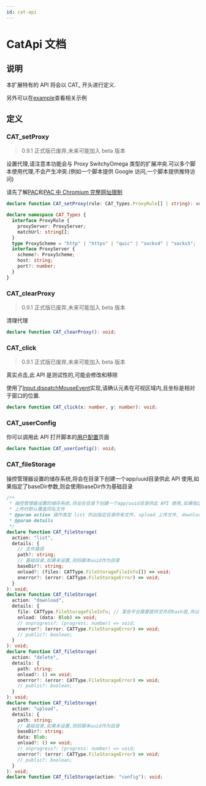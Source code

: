```yaml
---
id: cat-api
---
```


# CatApi 文档

## 说明

本扩展特有的 API 将会以 CAT\_ 开头进行定义.

另外可以在[example](https://github.com/scriptscat/scriptcat/tree/main/example)查看相关示例

## 定义

### CAT_setProxy

> 0.9.1 正式版已废弃,未来可能加入 beta 版本

设置代理,请注意本功能会与 Proxy SwitchyOmega 类型的扩展冲突.可以多个脚本使用代理,不会产生冲突.(例如一个脚本提供 Google
访问,一个脚本提供推特访问)

请先了解[PAC](https://developer.mozilla.org/zh-CN/docs/Web/HTTP/Proxy_servers_and_tunneling/Proxy_Auto-Configuration_PAC_file)和[PAC 中 Chromium 完整网址限制](https://github.com/FelisCatus/SwitchyOmega/wiki/Chromium-%E5%AE%8C%E6%95%B4%E7%BD%91%E5%9D%80%E9%99%90%E5%88%B6)

```typescript
declare function CAT_setProxy(rule: CAT_Types.ProxyRule[] | string): void;

declare namespace CAT_Types {
  interface ProxyRule {
    proxyServer: ProxyServer;
    matchUrl: string[];
  }
  type ProxyScheme = "http" | "https" | "quic" | "socks4" | "socks5";
  interface ProxyServer {
    scheme?: ProxyScheme;
    host: string;
    port?: number;
  }
}
```

### CAT_clearProxy

> 0.9.1 正式版已废弃,未来可能加入 beta 版本

清理代理

```typescript
declare function CAT_clearProxy(): void;
```

### CAT_click

> 0.9.1 正式版已废弃,未来可能加入 beta 版本

真实点击,此 API 是测试性的,可能会修改和移除

使用了[Input.dispatchMouseEvent](https://chromedevtools.github.io/devtools-protocol/tot/Input/#method-dispatchMouseEvent)实现,请确认元素在可视区域内,且坐标是相对于窗口的位置.

```ts
declare function CAT_click(x: number, y: number): void;
```

### CAT_userConfig

你可以调用此 API 打开脚本的[用户配置](./config.md)页面

```ts
declare function CAT_userConfig(): void;
```

### CAT_fileStorage

操控管理器设置的储存系统,将会在目录下创建一个app/uuid目录供此 API 使用,如果指定了baseDir参数,则会使用baseDir作为基础目录

```ts
/**
 * 操控管理器设置的储存系统,将会在目录下创建一个app/uuid目录供此 API 使用,如果指定了baseDir参数,则会使用baseDir作为基础目录
 * 上传时默认覆盖同名文件
 * @param action 操作类型 list 列出指定目录所有文件, upload 上传文件, download 下载文件, delete 删除文件, config 打开配置页, 暂时不提供move/mkdir等操作
 * @param details
 */
declare function CAT_fileStorage(
  action: "list",
  details: {
    // 文件路径
    path?: string;
    // 基础目录,如果未设置,则将脚本uuid作为目录
    baseDir?: string;
    onload?: (files: CATType.FileStorageFileInfo[]) => void;
    onerror?: (error: CATType.FileStorageError) => void;
  }
): void;
declare function CAT_fileStorage(
  action: "download",
  details: {
    file: CATType.FileStorageFileInfo; // 某些平台需要提供文件的hash值,所以需要传入文件信息
    onload: (data: Blob) => void;
    // onprogress?: (progress: number) => void;
    onerror?: (error: CATType.FileStorageError) => void;
    // public?: boolean;
  }
): void;
declare function CAT_fileStorage(
  action: "delete",
  details: {
    path: string;
    onload?: () => void;
    onerror?: (error: CATType.FileStorageError) => void;
    // public?: boolean;
  }
): void;
declare function CAT_fileStorage(
  action: "upload",
  details: {
    path: string;
    // 基础目录,如果未设置,则将脚本uuid作为目录
    baseDir?: string;
    data: Blob;
    onload?: () => void;
    // onprogress?: (progress: number) => void;
    onerror?: (error: CATType.FileStorageError) => void;
    // public?: boolean;
  }
): void;
declare function CAT_fileStorage(action: "config"): void;
```
